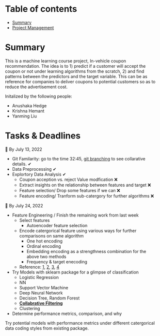 # Table of contents
- [Summary](#summary)
- [Project Management](#tasks--deadlines)

# Summary
This is a machine learning course project, In-vehicle coupon recommendation. The idea is to 1) predict if a customer will accept the coupon or not under learning algorithms from the scratch, 2) and find patterns between the predictors and the target variable. This can be as reference for companies to deliver coupons to potential customers so as to reduce the advertisement cost.

Initalized by the following people:
- Anushaka Hedge
- Krishna Hemant
- Yanming Liu

# Tasks & Deadlines 
:triangular_flag_on_post: By July 13, 2022
- Git Familarity: go to the time 32:45, [git branching](https://www.youtube.com/watch?v=RGOj5yH7evk&t=1549s) to see collarative details. &#10004;
- Data Preprocessing &#10004;
- Explortory Data Analysis &#10004;
  - Coupon acception vs. reject Value modfication :x:
  - Extract insights on the relationship between features and target :x:
  - Feature selection/ Drop some features if we can :x:
  - Feature encoding/ Tranform sub-catergory for further algorithms :x:
  
:triangular_flag_on_post: By July 24, 2022 
- Feature Engineering / Finish the remaining work from last week
  - Select features
    - Autoencoder feature selection 
  - Encode catergorical feature using various ways for further comparisons on same algorithm
    - One hot encoding
    - Ordinal encoding
    - Embedding encoding as a strengthness combination for the above two methods
    - Frequency & target enecoding 
  - Reference: [1](https://machinelearningmastery.com/how-to-prepare-categorical-data-for-deep-learning-in-python/), [2](https://medium.com/geekculture/feature-engineering-for-categorical-data-a77a04b3308), [3](https://dvboi.medium.com/coupon-usage-prediction-on-in-vehicle-recommendation-systems-a-ml-classification-case-study-ea37427c072f), [4](https://machinelearningmastery.com/autoencoder-for-classification/#:~:text=Autoencoder%20is%20a%20type%20of,and%20a%20decoder%20sub%2Dmodels)
- Try Models with sklearn package for a glimpse of classification
  - Logistic Regression
  - NN
  - Support Vector Machine
  - Deep Neural Network
  - Decision Tree, Random Forest
  - **[Collabrative Filtering](https://www.coursera.org/learn/unsupervised-learning-recommenders-reinforcement-learning?specialization=machine-learning-introduction)**
  - Clustering
- Determine performance metrics, comparison, and why 

Try potential models with performance metrics under different catergorical data coding styles from existing package.
